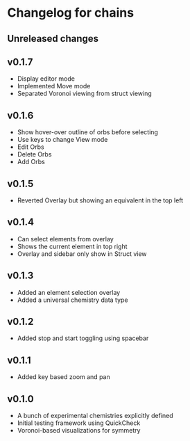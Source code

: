 # Changelog for chains

## Unreleased changes

## v0.1.7
- Display editor mode
- Implemented Move mode
- Separated Voronoi viewing from struct viewing

## v0.1.6
- Show hover-over outline of orbs before selecting
- Use keys to change View mode
- Edit Orbs
- Delete Orbs
- Add Orbs

## v0.1.5
- Reverted Overlay but showing an equivalent in the top left

## v0.1.4
- Can select elements from overlay
- Shows the current element in top right
- Overlay and sidebar only show in Struct view

## v0.1.3
- Added an element selection overlay
- Added a universal chemistry data type

## v0.1.2
- Added stop and start toggling using spacebar

## v0.1.1
- Added key based zoom and pan

## v0.1.0
- A bunch of experimental chemistries explicitly defined
- Initial testing framework using QuickCheck
- Voronoi-based visualizations for symmetry
